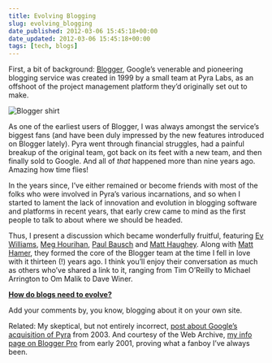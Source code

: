 ```yaml
---
title: Evolving Blogging
slug: evolving_blogging
date_published: 2012-03-06 15:45:18+00:00
date_updated: 2012-03-06 15:45:18+00:00
tags: [tech, blogs]
---
```

First, a bit of background: [Blogger](http://blogger.com), Google’s venerable and pioneering blogging service was created in 1999 by a small team at Pyra Labs, as an offshoot of the project management platform they’d originally set out to make.

![](https://cdn.glitch.global/c4e475b2-a54e-47e0-973c-ed0bd1b46262/GO0064.jpg?v=1670720599077 "Blogger shirt")

As one of the earliest users of Blogger, I was always amongst the service’s biggest fans (and have been duly impressed by the new features introduced on Blogger lately). Pyra went through financial struggles, had a painful breakup of the original team, got back on its feet with a new team, and then finally sold to Google. And all of *that* happened more than nine years ago. Amazing how time flies!

In the years since, I’ve either remained or become friends with most of the folks who were involved in Pyra’s various incarnations, and so when I started to lament the lack of innovation and evolution in blogging software and platforms in recent years, that early crew came to mind as the first people to talk to about where we should be headed.

Thus, I present a discussion which became wonderfully fruitful, featuring [Ev Williams](http://evhead.com), [Meg Hourihan](http://megnut.com/), [Paul Bausch](http://onfocus.com/) and [Matt Haughey](http://metafilter.com). Along with [Matt Hamer](http://attribyte.com/people/Matt_Hamer), they formed the core of the Blogger team at the time I fell in love with it thirteen (!) years ago. I think you’ll enjoy their conversation as much as others who’ve shared a link to it, ranging from Tim O’Reilly to Michael Arrington to Om Malik to Dave Winer.

**[How do blogs need to evolve?](http://beta.branch.com/how-do-blogs-need-to-evolve)**

Add your comments by, you know, blogging about it on your own site.

Related: My skeptical, but not entirely incorrect, [post about Google’s acquisition of Pyra](/2003/02/googles-first-m) from 2003. And courtesy of the Web Archive, [my info page on Blogger Pro](http://web.archive.org/web/20010408041004//index.php?proinfo.php) from early 2001, proving what a fanboy I’ve always been.
